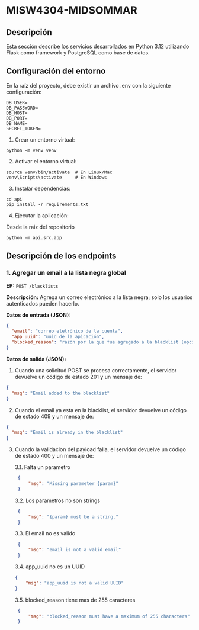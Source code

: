 # MISW4304-MIDSOMMAR

## Descripción

Esta sección describe los servicios desarrollados en Python 3.12 utilizando Flask como framework y PostgreSQL como base de datos.

## Configuración del entorno

En la raíz del proyecto, debe existir un archivo .env con la siguiente configuración:

```
DB_USER=
DB_PASSWORD=
DB_HOST=
DB_PORT=
DB_NAME=
SECRET_TOKEN=
```

1. Crear un entorno virtual:

```
python -m venv venv
```

2. Activar el entorno virtual:

```
source venv/bin/activate  # En Linux/Mac
venv\Scripts\activate     # En Windows
```

3. Instalar dependencias:

```
cd api
pip install -r requirements.txt
```

4. Ejecutar la aplicación:

Desde la raiz del repositorio

```
python -m api.src.app
```

## Descripción de los endpoints

### 1. Agregar un email a la lista negra global

**EP:** `POST /blacklists`

**Descripción:** Agrega un correo electrónico a la lista negra; solo los usuarios autenticados pueden hacerlo.

**Datos de entrada (JSON):**

```json
{
  "email": "correo eletrónico de la cuenta",
  "app_uuid": "uuid de la apicación",
  "blocked_reason": "razón por la que fue agregado a la blacklist (opcional)"
}
```

**Datos de salida (JSON):**

1. Cuando una solicitud POST se procesa correctamente, el servidor devuelve un código de estado 201 y un mensaje de:

```json
{
  "msg": "Email added to the blacklist"
}
```

2. Cuando el email ya esta en la blacklist, el servidor devuelve un código de estado 409 y un mensaje de:

```json
{
  "msg": "Email is already in the blacklist"
}
```

3. Cuando la validacion del payload falla, el servidor devuelve un código de estado 400 y un mensaje de:
   
   3.1. Falta un parametro
   ```json
    {
        "msg": "Missing parameter {param}"
    }
    ```
   3.2. Los parametros no son strings
   ```json
    {
        "msg": "{param} must be a string."
    }
    ```
   3.3. El email no es valido
   ```json
    {
        "msg": "email is not a valid email"
    }
    ```
   3.4. app_uuid no es un UUID
    ```json
    {
        "msg": "app_uuid is not a valid UUID"
    }
    ```
   3.5. blocked_reason tiene mas de 255 caracteres
   ```json
    {
        "msg": "blocked_reason must have a maximum of 255 characters"
    }
    ```
